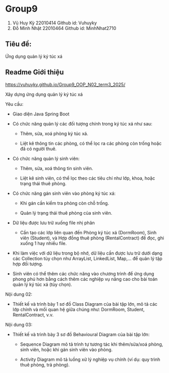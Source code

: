 # Group9
1. Vũ Huy Kỳ 22010414 Github id: Vuhuyky
2. Đỗ Minh Nhật 22010464 Github id: MinhNhat2710

## Tiêu đề:
Ứng dụng quản lý ký túc xá

## Readme Giới thiệu
https://vuhuyky.github.io/Group9_OOP_N02_term3_2025/

Xây dựng ứng dụng quản lý ký túc xá

Yêu cầu:

- Giao diện Java Spring Boot 

- Có chức năng quản lý các đối tượng chính trong ký túc xá như sau:

    + Thêm, sửa, xoá phòng ký túc xá.

    + Liệt kê thông tin các phòng, có thể lọc ra các phòng còn trống hoặc đã có người thuê.

- Có chức năng quản lý sinh viên:

    + Thêm, sửa, xoá thông tin sinh viên.

    + Liệt kê sinh viên, có thể lọc theo các tiêu chí như lớp, khoa, hoặc trạng thái thuê phòng.

- Có chức năng gán sinh viên vào phòng ký túc xá:

    + Khi gán cần kiểm tra phòng còn chỗ trống.

    + Quản lý trạng thái thuê phòng của sinh viên.

- Dữ liệu được lưu trữ xuống file nhị phân

    + Cần tạo các lớp liên quan đến Phòng ký túc xá (DormRoom), Sinh viên (Student), và Hợp đồng thuê phòng (RentalContract) để đọc, ghi xuống 1 hay nhiều file.

- Khi làm việc với dữ liệu trong bộ nhớ, dữ liệu cần được lưu trữ dưới dạng các Collection tùy chọn như ArrayList, LinkedList, Map,... để quản lý tập hợp đối tượng.

- Sinh viên có thể thêm các chức năng vào chương trình để ứng dụng phong phú hơn bằng cách thêm các nghiệp vụ nâng cao cho bài toán quản lý ký túc xá (tùy chọn).

Nội dung 02:

- Thiết kế và trình bày 1 sơ đồ Class Diagram của bài tập lớn, mô tả các lớp chính và mối quan hệ giữa chúng như: DormRoom, Student, RentalContract, v.v.

Nội dung 03:

- Thiết kế và trình bày 3 sơ đồ Behavioural Diagram của bài tập lớn:

    + Sequence Diagram mô tả trình tự tương tác khi thêm/sửa/xoá phòng, sinh viên, hoặc khi gán sinh viên vào phòng.

    + Activity Diagram mô tả luồng xử lý nghiệp vụ chính (ví dụ: quy trình thuê phòng, trả phòng).
